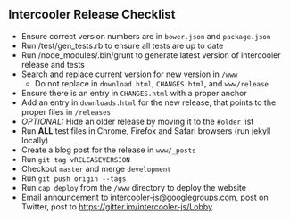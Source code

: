 ## Intercooler Release Checklist

* Ensure correct version numbers are in `bower.json` and `package.json`
* Run /test/gen_tests.rb to ensure all tests are up to date
* Run /node_modules/.bin/grunt to generate latest version of intercooler release and tests
* Search and replace current version for new version in `/www`
  * Do not replace in `download.html`, `CHANGES.html`, and `www/release`
* Ensure there is an entry in `CHANGES.html` with a proper anchor
* Add an entry in `downloads.html` for the new release, that points to the proper files in `/releases`
* _OPTIONAL:_ Hide an older release by moving it to the `#older` list
* Run **ALL** test files in Chrome, Firefox and Safari browsers (run jekyll locally)
* Create a blog post for the release in `www/_posts`
* Run `git tag vRELEASEVERSION`
* Checkout `master` and merge `development`
* Run `git push origin --tags`
* Run `cap deploy` from the `/www` directory to deploy the website
* Email announcement to intercooler-js@googlegroups.com, post on Twitter, post to https://gitter.im/intercooler-js/Lobby 